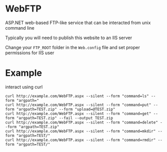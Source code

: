 # WebFTP
ASP.NET web-based FTP-like service that can be interacted from unix command line

Typically you will need to publish this website to an IIS server

Change your `FTP_ROOT` folder in the `Web.config` file and set proper permissions for IIS user

# Example

interact using curl

```shell
curl http://example.com/WebFTP.aspx --silent --form "command=ls" --form "argpath="
curl http://example.com/WebFTP.aspx --silent --form "command=put" --form "argpath=TEST.zip" --form "upload=@TEST.zip"
curl http://example.com/WebFTP.aspx --silent --form "command=get" --form "argpath=TEST.zip" --fail --output TEST.zip
curl http://example.com/WebFTP.aspx --silent --form "command=delete" --form "argpath=TEST.zip"
curl http://example.com/WebFTP.aspx --silent --form "command=mkdir" --form "argpath=TEST/"
curl http://example.com/WebFTP.aspx --silent --form "command=rmdir" --form "argpath=TEST/"
```
